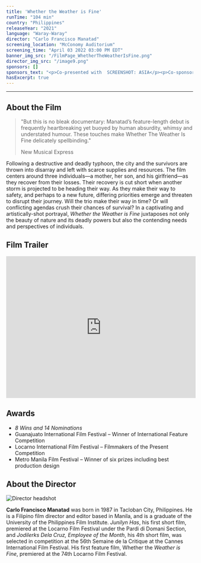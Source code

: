 ```yaml
---
title: 'Whether the Weather is Fine'
runTime: "104 min"
country: "Philippines"
releaseYear: "2021"
language: "Waray-Waray"
director: "Carlo Francisco Manatad"
screening_location: "McConomy Auditorium"
screening_time: "April 03 2022 03:00 PM EDT"
banner_img_src: "/FilmPage_WhetherTheWeatherIsFine.png"
director_img_src: "/image9.png"
sponsors: []
sponsors_text: "<p>Co-presented with  SCREENSHOT: ASIA</p><p>Co-sponsored by Pitt’s Asian Studies Center and CMU’s Humanities Scholar Program</p>"
hasExcerpt: true
---
```



---

<section>

## About the Film

<blockquote class="blockquote">
  <p class="mb-0">"But this is no bleak documentary: Manatad’s feature-length debut is frequently heartbreaking yet buoyed by human absurdity, whimsy and understated humour. These touches make Whether The Weather Is Fine delicately spellbinding."</p>
  <p class="blockquote-footer">New Musical Express</p>
</blockquote>

Following a destructive and deadly typhoon, the city and the survivors are thrown into disarray and left with scarce supplies and resources. The film centers around three individuals—a mother,  her son, and his girlfriend—as they recover from their losses. Their recovery is cut short when another storm is projected to be heading their way. As they make their way to safety, and perhaps to a new future, differing priorities emerge and threaten to disrupt their journey. Will the trio make their way in time? Or will conflicting agendas crush their chances of survival? In a captivating and artistically-shot portrayal, *Whether the Weather is Fine* juxtaposes not only the beauty of nature and its deadly powers but also the contending needs and perspectives of individuals. 
 

</section>

<section>

## Film Trailer

<div class="trailer-container">
    <iframe width="511" height="383" src="https://www.youtube.com/embed/ftnwKicisZc" title="YouTube video player" frameborder="0" allow="accelerometer; autoplay; clipboard-write; encrypted-media; gyroscope; picture-in-picture" allowfullscreen></iframe>
</div>

</section>

<section>

## Awards

- *8 Wins and 14 Nominations*
- Guanajuato International Film Festival – Winner of International Feature Competition
- Locarno International Film Festival – Filmmakers of the Present Competition
- Metro Manila Film Festival – Winner of six prizes including best production design


</section>

<section>

## About the Director

![Director headshot]($basePublicPath$/assets/films/director_headshots/image9.png)

**Carlo Francisco Manatad** was born in 1987 in Tacloban City, Philippines. He is a Filipino film director and editor based in Manila, and is a graduate of the University of the Philippines Film Institute. *Junilyn Has*, his first short film, premiered at the Locarno Film Festival under the Pardi di Domani Section, and *Jodilerks Dela Cruz, Employee of the Month*, his 4th short film, was selected in competition at the 56th Semaine de la Critique at the Cannes International Film Festival. His first feature film, Whether the *Weather is Fine*, premiered at the 74th Locarno Film Festival.


</section>
